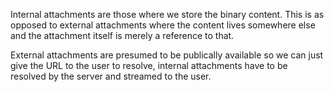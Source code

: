 Internal attachments are those where we store the binary content. This is as opposed to external attachments where the content lives somewhere else and the attachment itself is merely a reference to that.

External attachments are presumed to be publically available so we can just give the URL to the user to resolve, internal attachments have to be resolved by the server and streamed to the user.